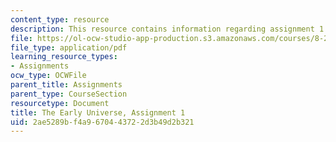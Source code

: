 ```yaml
---
content_type: resource
description: This resource contains information regarding assignment 1.
file: https://ol-ocw-studio-app-production.s3.amazonaws.com/courses/8-286-the-early-universe-fall-2013/2ae5289bf4a9670443722d3b49d2b321_MIT8_286F13_ps1.pdf
file_type: application/pdf
learning_resource_types:
- Assignments
ocw_type: OCWFile
parent_title: Assignments
parent_type: CourseSection
resourcetype: Document
title: The Early Universe, Assignment 1
uid: 2ae5289b-f4a9-6704-4372-2d3b49d2b321
---
```

